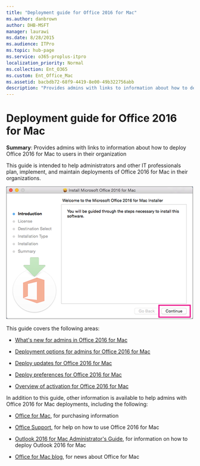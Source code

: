 ```yaml
---
title: "Deployment guide for Office 2016 for Mac"
ms.author: danbrown
author: DHB-MSFT
manager: laurawi
ms.date: 8/28/2015
ms.audience: ITPro
ms.topic: hub-page
ms.service: o365-proplus-itpro
localization_priority: Normal
ms.collection: Ent_O365
ms.custom: Ent_Office_Mac
ms.assetid: bacbdb72-68f9-4419-8e00-49b322756abb
description: "Provides admins with links to information about how to deploy Office 2016 for Mac to users in their organization"
---
```


# Deployment guide for Office 2016 for Mac

 **Summary**: Provides admins with links to information about how to deploy Office 2016 for Mac to users in their organization
  
This guide is intended to help administrators and other IT professionals plan, implement, and maintain deployments of Office 2016 for Mac in their organizations.
  
![First Mac 2016 installation screen with "Continue" highlighted](../images/0daa1e2c-48cf-4aac-961b-04331b5a4c17.png)
  
This guide covers the following areas:
  
- [What's new for admins in Office 2016 for Mac](what-s-new-for-admins-in-office-for-mac.md)
    
- [Deployment options for admins for Office 2016 for Mac](deployment-options-for-office-for-mac.md)
    
- [Deploy updates for Office 2016 for Mac](deploy-updates-for-office-for-mac.md)
    
- [Deploy preferences for Office 2016 for Mac](deploy-preferences-for-office-for-mac.md)
    
- [Overview of activation for Office 2016 for Mac](overview-of-activation-for-office-for-mac.md)
    
In addition to this guide, other information is available to help admins with Office 2016 for Mac deployments, including the following:
  
- [Office for Mac](https://products.office.com/mac), for purchasing information
    
- [Office Support](https://support.office.com), for help on how to use Office 2016 for Mac
    
- [Outlook 2016 for Mac Administrator's Guide](https://technet.microsoft.com/library/fbb0c902-c67c-494e-9cfb-ddc317477f26.aspx), for information on how to deploy Outlook 2016 for Mac
    
- [Office for Mac blog](https://blogs.office.com/mac/), for news about Office for Mac
    

